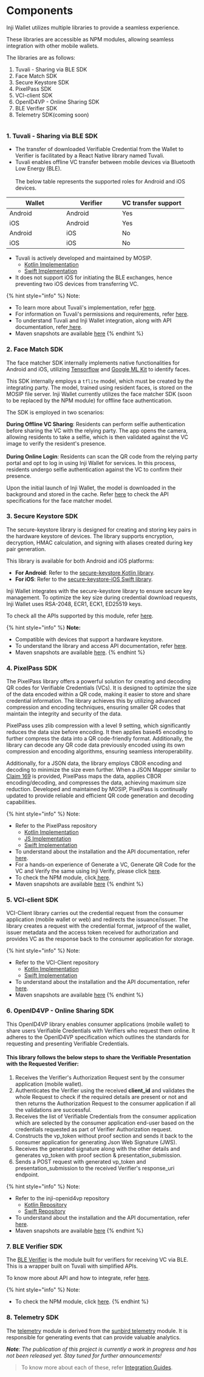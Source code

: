 # Components

Inji Wallet utilizes multiple libraries to provide a seamless experience.

These libraries are accessible as NPM modules, allowing seamless integration with other mobile wallets.

The libraries are as follows:

1. Tuvali - Sharing via BLE SDK
2. Face Match SDK
3. Secure Keystore SDK
4. PixelPass SDK
5. VCI-client SDK
6. OpenID4VP - Online Sharing SDK
7. BLE Verifier SDK
8. Telemetry SDK(coming soon)

<figure><img src="../../../.gitbook/assets/InjiWalletComponents.png" alt=""><figcaption></figcaption></figure>

### **1. Tuvali - Sharing via BLE SDK**

* The transfer of downloaded Verifiable Credential from the Wallet to Verifier is facilitated by a React Native library named Tuvali.
* Tuvali enables offline VC transfer between mobile devices via Bluetooth Low Energy (BLE).\
  \
  The below table represents the supported roles for Android and iOS devices.

<table><thead><tr><th width="134">Wallet</th><th width="131">Verifier</th><th>VC transfer support</th></tr></thead><tbody><tr><td>Android</td><td>Android</td><td>Yes</td></tr><tr><td>iOS</td><td>Android</td><td>Yes</td></tr><tr><td>Android</td><td>iOS</td><td>No</td></tr><tr><td>iOS</td><td>iOS</td><td>No</td></tr></tbody></table>

* Tuvali is actively developed and maintained by MOSIP.
  * [Kotlin Implementation](https://github.com/mosip/tuvali)
  * [Swift Implementation](https://github.com/mosip/tuvali-ios-swift)
* It does not support iOS for initiating the BLE exchanges, hence preventing two iOS devices from transferring VC.

{% hint style="info" %}
Note:

* To learn more about Tuvali's implementation, refer [here](https://docs.mosip.io/inji/integration-guide/tuvali).
* For information on Tuvali's permissions and requirements, refer [here](https://docs.mosip.io/inji/integration-guide/tuvali/tuvali-requirements).
* To understand Tuvali and Inji Wallet integration, along with API documentation, refer[ here](https://docs.mosip.io/inji/integration-guide/tuvali/tuvali-inji).
* Maven snapshots are available [here](https://oss.sonatype.org/content/repositories/snapshots/io/mosip/tuvali/)
{% endhint %}

### **2. Face Match SDK**

The face matcher SDK internally implements native functionalities for Android and iOS, utilizing [Tensorflow](https://www.tensorflow.org/) and [Google ML Kit](https://developers.google.com/ml-kit) to identify faces.

This SDK internally employs a `tflite` model, which must be created by the integrating party. The model, trained using resident faces, is stored on the MOSIP file server. Inji Wallet currently utilizes the face matcher SDK (soon to be replaced by the NPM module) for offline face authentication.

The SDK is employed in two scenarios:

**During Offline VC Sharing**: Residents can perform selfie authentication before sharing the VC with the relying party. The app opens the camera, allowing residents to take a selfie, which is then validated against the VC image to verify the resident's presence.\
\
**During Online Login**: Residents can scan the QR code from the relying party portal and opt to log in using Inji Wallet for services. In this process, residents undergo selfie authentication against the VC to confirm their presence.

Upon the initial launch of Inji Wallet, the model is downloaded in the background and stored in the cache. Refer [here](integration-guide/face-match.md) to check the API specifications for the face matcher model.

### **3. Secure Keystore SDK**

The secure-keystore library is designed for creating and storing key pairs in the hardware keystore of devices. The library supports encryption, decryption, HMAC calculation, and signing with aliases created during key pair generation.

This library is available for both Android and iOS platforms:

* **For Android**: Refer to the [secure-keystore Kotlin library](https://github.com/mosip/secure-keystore).
* **For iOS**: Refer to the [secure-keystore-iOS Swift library](https://github.com/mosip/secure-keystore-ios-swift).

Inji Wallet integrates with the secure-keystore library to ensure secure key management. To optimize the key size during credential download requests, Inji Wallet uses RSA-2048, ECR1, ECK1, ED25519 keys.

To check all the APIs supported by this module, refer [here](../../technical-overview/components.md).

{% hint style="info" %}
**Note:**

* Compatible with devices that support a hardware keystore.
* To understand the library and access API documentation, refer [here](integration-guide/secure-keystore.md).
* Maven snapshots are available [here](https://oss.sonatype.org/content/repositories/snapshots/io/mosip/secure-keystore/).
{% endhint %}

### **4. PixelPass SDK**

The PixelPass library offers a powerful solution for creating and decoding QR codes for Verifiable Credentials (VCs). It is designed to optimize the size of the data encoded within a QR code, making it easier to store and share credential information. The library achieves this by utilizing advanced compression and encoding techniques, ensuring smaller QR codes that maintain the integrity and security of the data.

PixelPass uses zlib compression with a level 9 setting, which significantly reduces the data size before encoding. It then applies base45 encoding to further compress the data into a QR code-friendly format. Additionally, the library can decode any QR code data previously encoded using its own compression and encoding algorithms, ensuring seamless interoperability.

Additionally, for a JSON data, the library employs CBOR encoding and decoding to minimize the size even further. When a JSON Mapper similar to [Claim 169](https://docs.mosip.io/1.2.0/overview/standards-and-specifications/169-qr-code-specification) is provided, PixelPass maps the data, applies CBOR encoding/decoding, and compresses the data, achieving maximum size reduction. Developed and maintained by MOSIP, PixelPass is continually updated to provide reliable and efficient QR code generation and decoding capabilities.

{% hint style="info" %}
Note:

* Refer to the PixelPass repository
  * [Kotlin Implementation](https://github.com/mosip/pixelpass/tree/master/kotlin)
  * [JS Implementation](https://github.com/mosip/pixelpass/tree/master/js)
  * [Swift Implementation](https://github.com/mosip/pixelpass-ios-swift)
* To understand about the installation and the API documentation, refer [here](integration-guide/pixelpass.md).
* For a hands-on experience of Generate a VC, Generate QR Code for the VC and Verify the same using Inji Verify, please click [here](https://docs.inji.io/inji-verify/build-and-deploy/creating-verifiable-credentials-and-generating-qr-codes).
* To check the NPM module, click[ here](https://www.npmjs.com/package/@mosip/pixelpass).
* Maven snapshots are available [here](https://oss.sonatype.org/content/repositories/snapshots/io/mosip/pixelpass/)
{% endhint %}

### **5. VCI-client SDK**

VCI-Client library carries out the credential request from the consumer application (mobile wallet or web) and redirects the issuance/issuer. The library creates a request with the credential format, jwtproof of the wallet, issuer metadata and the access token received for authorization and provides VC as the response back to the consumer application for storage.

{% hint style="info" %}
Note:

* Refer to the VCI-Client repository
  * [Kotlin Implementation](https://github.com/mosip/inji-vci-client/blob/master/kotlin/README.md)
  * [Swift Implementation](https://github.com/mosip/inji-vci-client-ios-swift)
* To understand about the installation and the API documentation, refer [here](https://docs.mosip.io/inji/inji-mobile-wallet/integration-guide/vci-client).
* Maven snapshots are available [here](https://oss.sonatype.org/content/repositories/snapshots/io/mosip/inji-vci-client/)
{% endhint %}

### **6. OpenID4VP - Online Sharing SDK**

This OpenID4VP library enables consumer applications (mobile wallet) to share users Verifiable Credentials with Verifiers who request them online. It adheres to the OpenID4VP specification which outlines the standards for requesting and presenting Verifiable Credentials.

#### **This library follows the below steps to share the Verifiable Presentation with the Requested Verifier:**

1. Receives the Verifier's Authorization Request sent by the consumer application (mobile wallet).
2. Authenticates the Verifier using the received **client\_id** and validates the whole Request to check if the required details are present or not and then returns the Authorization Request to the consumer application if all the validations are successful.
3. Receives the list of Verifiable Credentials from the consumer application which are selected by the consumer application end-user based on the credentials requested as part of Verifier Authorization request.
4. Constructs the vp\_token without proof section and sends it back to the consumer application for generating Json Web Signature (JWS).
5. Receives the generated signature along with the other details and generates vp\_token with proof section & presentation\_submission.
6. Sends a POST request with generated vp\_token and presentation\_submission to the received Verifier's response\_uri endpoint.

{% hint style="info" %}
Note:

* Refer to the inji-openid4vp repository
  * [Kotlin Repository](https://github.com/mosip/inji-openid4vp)
  * [Swift Repository](https://github.com/mosip/inji-openid4vp-ios-swift)
* To understand about the installation and the API documentation, refer [here](https://docs.mosip.io/inji/inji-wallet/inji-mobile/technical-overview/integration-guide/openid4vp).
* Maven snapshots are available [here](https://oss.sonatype.org/content/repositories/snapshots/io/mosip/inji-openid4vp/)
{% endhint %}

### **7. BLE Verifier SDK**

The [BLE Verifier](https://github.com/mosip/ble-verifier-sdk/tree/develop) is the module built for verifiers for receiving VC via BLE. This is a wrapper built on Tuvali with simplified APIs.

To know more about API and how to integrate, refer [here](integration-guide/ble-verifier.md).

{% hint style="info" %}
Note:

* To check the NPM module, click [here](https://www.npmjs.com/package/@mosip/ble-verifier-sdk).
{% endhint %}

### **8. Telemetry SDK**

The [telemetry](https://github.com/mosip/sunbird-telemetry-sdk) module is derived from the [sunbird telemetry](https://github.com/project-sunbird/sunbird-telemetry-sdk) module. It is responsible for generating events that can provide valuable analytics.

_**Note**_: _The publication of this project is currently a work in progress and has not been released yet. Stay tuned for further announcements!_

> To know more about each of these, refer [Integration Guides](https://docs.mosip.io/inji/integration-guide).
